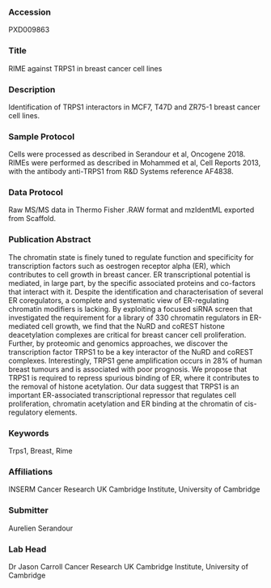### Accession
PXD009863

### Title
RIME against TRPS1 in breast cancer cell lines

### Description
Identification of TRPS1 interactors in MCF7, T47D and ZR75-1 breast cancer cell lines.

### Sample Protocol
Cells were processed as described in Serandour et al, Oncogene 2018. RIMEs were performed as described in Mohammed et al, Cell Reports 2013, with the antibody anti-TRPS1 from R&D Systems reference AF4838.

### Data Protocol
Raw MS/MS data in Thermo Fisher .RAW format and mzIdentML exported from Scaffold.

### Publication Abstract
The chromatin state is finely tuned to regulate function and specificity for transcription factors such as oestrogen receptor alpha (ER), which contributes to cell growth in breast cancer. ER transcriptional potential is mediated, in large part, by the specific associated proteins and co-factors that interact with it. Despite the identification and characterisation of several ER coregulators, a complete and systematic view of ER-regulating chromatin modifiers is lacking. By exploiting a focused siRNA screen that investigated the requirement for a library of 330 chromatin regulators in ER-mediated cell growth, we find that the NuRD and coREST histone deacetylation complexes are critical for breast cancer cell proliferation. Further, by proteomic and genomics approaches, we discover the transcription factor TRPS1 to be a key interactor of the NuRD and coREST complexes. Interestingly, TRPS1 gene amplification occurs in 28% of human breast tumours and is associated with poor prognosis. We propose that TRPS1 is required to repress spurious binding of ER, where it contributes to the removal of histone acetylation. Our data suggest that TRPS1 is an important ER-associated transcriptional repressor that regulates cell proliferation, chromatin acetylation and ER binding at the chromatin of cis-regulatory elements.

### Keywords
Trps1, Breast, Rime

### Affiliations
INSERM
Cancer Research UK Cambridge Institute, University of Cambridge

### Submitter
Aurelien Serandour

### Lab Head
Dr Jason Carroll
Cancer Research UK Cambridge Institute, University of Cambridge


